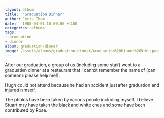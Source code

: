 ```yaml
---
layout: album
title:  "Graduation Dinner"
author: Chris Tham
date:   1988-04-01 18:00:00 +1100
categories: albums
tags:
- graduation
- dinner
album: graduation-dinner
image: /assets/albums/graduation-dinner/Graduation%20Dinner%20B+W.jpeg
---
```

After our graduation, a group of us (including some staff) went to a graduation dinner at a restaurant that I cannot remember the name of
(can someone please help me!).

Hugh could not attend because he had an accident just after graduation and injured himself.

The photos have been taken by various people including myself. I believe Stuart may have taken the black and white ones and some have been contributed by Rose.
